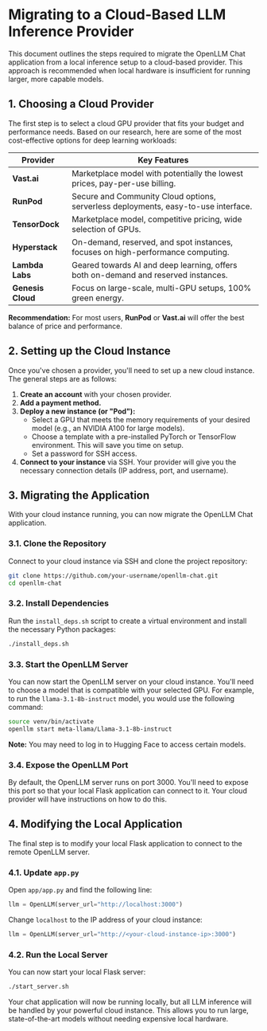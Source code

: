 # Migrating to a Cloud-Based LLM Inference Provider

This document outlines the steps required to migrate the OpenLLM Chat application from a local inference setup to a cloud-based provider. This approach is recommended when local hardware is insufficient for running larger, more capable models.

## 1. Choosing a Cloud Provider

The first step is to select a cloud GPU provider that fits your budget and performance needs. Based on our research, here are some of the most cost-effective options for deep learning workloads:

| Provider | Key Features |
|---|---|
| **Vast.ai** | Marketplace model with potentially the lowest prices, pay-per-use billing. |
| **RunPod** | Secure and Community Cloud options, serverless deployments, easy-to-use interface. |
| **TensorDock** | Marketplace model, competitive pricing, wide selection of GPUs. |
| **Hyperstack** | On-demand, reserved, and spot instances, focuses on high-performance computing. |
| **Lambda Labs** | Geared towards AI and deep learning, offers both on-demand and reserved instances. |
| **Genesis Cloud** | Focus on large-scale, multi-GPU setups, 100% green energy. |

**Recommendation:** For most users, **RunPod** or **Vast.ai** will offer the best balance of price and performance.

## 2. Setting up the Cloud Instance

Once you've chosen a provider, you'll need to set up a new cloud instance. The general steps are as follows:

1.  **Create an account** with your chosen provider.
2.  **Add a payment method.**
3.  **Deploy a new instance (or "Pod"):**
    *   Select a GPU that meets the memory requirements of your desired model (e.g., an NVIDIA A100 for large models).
    *   Choose a template with a pre-installed PyTorch or TensorFlow environment. This will save you time on setup.
    *   Set a password for SSH access.
4.  **Connect to your instance** via SSH. Your provider will give you the necessary connection details (IP address, port, and username).

## 3. Migrating the Application

With your cloud instance running, you can now migrate the OpenLLM Chat application.

### 3.1. Clone the Repository

Connect to your cloud instance via SSH and clone the project repository:

```bash
git clone https://github.com/your-username/openllm-chat.git
cd openllm-chat
```

### 3.2. Install Dependencies

Run the `install_deps.sh` script to create a virtual environment and install the necessary Python packages:

```bash
./install_deps.sh
```

### 3.3. Start the OpenLLM Server

You can now start the OpenLLM server on your cloud instance. You'll need to choose a model that is compatible with your selected GPU. For example, to run the `llama-3.1-8b-instruct` model, you would use the following command:

```bash
source venv/bin/activate
openllm start meta-llama/Llama-3.1-8b-instruct
```

**Note:** You may need to log in to Hugging Face to access certain models.

### 3.4. Expose the OpenLLM Port

By default, the OpenLLM server runs on port 3000. You'll need to expose this port so that your local Flask application can connect to it. Your cloud provider will have instructions on how to do this.

## 4. Modifying the Local Application

The final step is to modify your local Flask application to connect to the remote OpenLLM server.

### 4.1. Update `app.py`

Open `app/app.py` and find the following line:

```python
llm = OpenLLM(server_url="http://localhost:3000")
```

Change `localhost` to the IP address of your cloud instance:

```python
llm = OpenLLM(server_url="http://<your-cloud-instance-ip>:3000")
```

### 4.2. Run the Local Server

You can now start your local Flask server:

```bash
./start_server.sh
```

Your chat application will now be running locally, but all LLM inference will be handled by your powerful cloud instance. This allows you to run large, state-of-the-art models without needing expensive local hardware.
